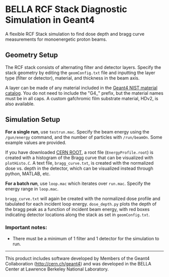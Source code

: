 # BELLA RCF Stack Diagnostic Simulation in Geant4

 A flexible RCF Stack simulation to find dose depth and bragg curve measurements for monoenergetic proton beams. 

## Geometry Setup

The RCF stack consists of alternating filter and detector layers. Specify the stack geometry by editing the `geomConfig.txt` file and inputting the layer type (filter or detector), material, and thickness in the beam axis. 

A layer can be made of any material included in the [Geant4 NIST material catalog](https://geant4-userdoc.web.cern.ch/UsersGuides/ForApplicationDeveloper/html/Appendix/materialNames.html). You do not need to include the "G4_" prefix, but the material names must be in all caps. A custom gafchromic film substrate material, HDv2, is also available. 

## Simulation Setup 

**For a single run**, use `testrun.mac`. Specify the beam energy using the `/gun/energy` command, and the number of particles with `/run/beamOn`. Some example values are provided.

If you have downloaded [CERN ROOT](https://root.cern/), a root file (`EnergyProfile.root`) is created with a histogram of the Bragg curve that can be visualized with `plotHisto.C`. A text file, `bragg_curve.txt`, is created with the normalized dose vs. depth in the detector, which can be visualized instead through python, MATLAB, etc. 

**For a batch run**, use `loop.mac` which iterates over `run.mac`. Specify the energy range in `loop.mac`. 

`bragg_curve.txt` will again be created with the normalized dose profile and tabulated for each incident loop energy. `dose_depth.py` plots the depth of the bragg peak as a function of incident beam energy, with red boxes indicating detector locations along the stack as set in `geomConfig.txt`. 

### Important notes:
* There must be a minimum of 1 filter and 1 detector for the simulation to run. 

------
This product includes software developed by Members of the Geant4 Collaboration (http://cern.ch/geant4) and was developed in the BELLA Center at Lawrence Berkeley National Laboratory.

